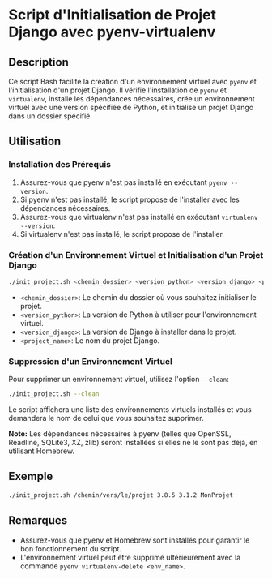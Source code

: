 # Script d'Initialisation de Projet Django avec pyenv-virtualenv

## Description

Ce script Bash facilite la création d'un environnement virtuel avec `pyenv` et l'initialisation d'un projet Django. Il vérifie l'installation de `pyenv` et `virtualenv`, installe les dépendances nécessaires, crée un environnement virtuel avec une version spécifiée de Python, et initialise un projet Django dans un dossier spécifié.

## Utilisation

### Installation des Prérequis
1. Assurez-vous que pyenv n'est pas installé en exécutant `pyenv --version`.
2. Si pyenv n'est pas installé, le script propose de l'installer avec les dépendances nécessaires.
3. Assurez-vous que virtualenv n'est pas installé en exécutant `virtualenv --version`.
4. Si virtualenv n'est pas installé, le script propose de l'installer.

### Création d'un Environnement Virtuel et Initialisation d'un Projet Django

```bash
./init_project.sh <chemin_dossier> <version_python> <version_django> <project_name>
```
- `<chemin_dossier>`: Le chemin du dossier où vous souhaitez initialiser le projet.
- `<version_python>`: La version de Python à utiliser pour l'environnement virtuel.
- `<version_django>`: La version de Django à installer dans le projet.
- `<project_name>`: Le nom du projet Django.

### Suppression d'un Environnement Virtuel

Pour supprimer un environnement virtuel, utilisez l'option `--clean`:
```bash
./init_project.sh --clean
```

Le script affichera une liste des environnements virtuels installés et vous demandera le nom de celui que vous souhaitez supprimer.

**Note:** Les dépendances nécessaires à pyenv (telles que OpenSSL, Readline, SQLite3, XZ, zlib) seront installées si elles ne le sont pas déjà, en utilisant Homebrew.

## Exemple


```bash
./init_project.sh /chemin/vers/le/projet 3.8.5 3.1.2 MonProjet
```

## Remarques

- Assurez-vous que pyenv et Homebrew sont installés pour garantir le bon fonctionnement du script.
- L'environnement virtuel peut être supprimé ultérieurement avec la commande `pyenv virtualenv-delete <env_name>`.
